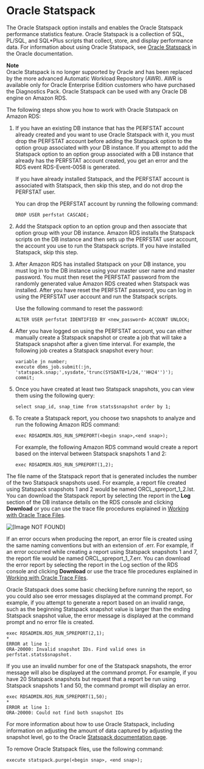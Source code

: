 # Oracle Statspack<a name="Appendix.Oracle.Options.Statspack"></a>

The Oracle Statspack option installs and enables the Oracle Statspack performance statistics feature\. Oracle Statspack is a collection of SQL, PL/SQL, and SQL\*Plus scripts that collect, store, and display performance data\. For information about using Oracle Statspack, see [Oracle Statspack](http://docs.oracle.com/cd/E13160_01/wli/docs10gr3/dbtuning/statsApdx.html) in the Oracle documentation\. 

**Note**  
Oracle Statspack is no longer supported by Oracle and has been replaced by the more advanced Automatic Workload Repository \(AWR\)\. AWR is available only for Oracle Enterprise Edition customers who have purchased the Diagnostics Pack\. Oracle Statspack can be used with any Oracle DB engine on Amazon RDS\. 

The following steps show you how to work with Oracle Statspack on Amazon RDS:

1. If you have an existing DB instance that has the PERFSTAT account already created and you want to use Oracle Statspack with it, you must drop the PERFSTAT account before adding the Statspack option to the option group associated with your DB instance\. If you attempt to add the Statspack option to an option group associated with a DB instance that already has the PERFSTAT account created, you get an error and the RDS event RDS\-Event\-0058 is generated\.

   If you have already installed Statspack, and the PERFSTAT account is associated with Statspack, then skip this step, and do not drop the PERFSTAT user\.

   You can drop the PERFSTAT account by running the following command:

   ```
   DROP USER perfstat CASCADE;
   ```

1. Add the Statspack option to an option group and then associate that option group with your DB instance\. Amazon RDS installs the Statspack scripts on the DB instance and then sets up the PERFSTAT user account, the account you use to run the Statspack scripts\. If you have installed Statspack, skip this step\. 

1. After Amazon RDS has installed Statspack on your DB instance, you must log in to the DB instance using your master user name and master password\. You must then reset the PERFSTAT password from the randomly generated value Amazon RDS created when Statspack was installed\. After you have reset the PERFSTAT password, you can log in using the PERFSTAT user account and run the Statspack scripts\. 

   Use the following command to reset the password:

   ```
   ALTER USER perfstat IDENTIFIED BY <new_password> ACCOUNT UNLOCK;
   ```

1. After you have logged on using the PERFSTAT account, you can either manually create a Statspack snapshot or create a job that will take a Statspack snapshot after a given time interval\. For example, the following job creates a Statspack snapshot every hour:  

   ```
   variable jn number;
   execute dbms_job.submit(:jn, 'statspack.snap;',sysdate,'trunc(SYSDATE+1/24,''HH24'')');
   commit;
   ```

1. Once you have created at least two Statspack snapshots, you can view them using the following query:  

   ```
   select snap_id, snap_time from stats$snapshot order by 1;
   ```

1. To create a Statspack report, you choose two snapshots to analyze and run the following Amazon RDS command:

   ```
   exec RDSADMIN.RDS_RUN_SPREPORT(<begin snap>,<end snap>);
   ```

   For example, the following Amazon RDS command would create a report based on the interval between Statspack snapshots 1 and 2:

   ```
   exec RDSADMIN.RDS_RUN_SPREPORT(1,2);
   ```

The file name of the Statspack report that is generated includes the number of the two Statspack snapshots used\. For example, a report file created using Statspack snapshots 1 and 2 would be named ORCL\_spreport\_1\_2\.lst\. You can download the Statspack report by selecting the report in the **Log** section of the DB instance details on the RDS console and clicking **Download** or you can use the trace file procedures explained in [Working with Oracle Trace Files](USER_LogAccess.Concepts.Oracle.md#USER_LogAccess.Concepts.Oracle.WorkingWithTracefiles)\. 

![\[Image NOT FOUND\]](http://docs.aws.amazon.com/AmazonRDS/latest/UserGuide/images/statspack1.png)

If an error occurs when producing the report, an error file is created using the same naming conventions but with an extension of \.err\. For example, if an error occurred while creating a report using Statspack snapshots 1 and 7, the report file would be named ORCL\_spreport\_1\_7\.err\. You can download the error report by selecting the report in the Log section of the RDS console and clicking **Download** or use the trace file procedures explained in [Working with Oracle Trace Files](USER_LogAccess.Concepts.Oracle.md#USER_LogAccess.Concepts.Oracle.WorkingWithTracefiles)\.

Oracle Statspack does some basic checking before running the report, so you could also see error messages displayed at the command prompt\. For example, if you attempt to generate a report based on an invalid range, such as the beginning Statspack snapshot value is larger than the ending Statspack snapshot value, the error message is displayed at the command prompt and no error file is created\.

```
exec RDSADMIN.RDS_RUN_SPREPORT(2,1);
*
ERROR at line 1:
ORA-20000: Invalid snapshot IDs. Find valid ones in perfstat.stats$snapshot.
```

If you use an invalid number for one of the Statspack snapshots, the error message will also be displayed at the command prompt\. For example, if you have 20 Statspack snapshots but request that a report be run using Statspack snapshots 1 and 50, the command prompt will display an error\.

```
exec RDSADMIN.RDS_RUN_SPREPORT(1,50);
*
ERROR at line 1:
ORA-20000: Could not find both snapshot IDs
```

For more information about how to use Oracle Statspack, including information on adjusting the amount of data captured by adjusting the snapshot level, go to the Oracle [Statspack documentation page](http://docs.oracle.com/cd/B10500_01/server.920/a96533/statspac.htm)\.

To remove Oracle Statspack files, use the following command: 

```
execute statspack.purge(<begin snap>, <end snap>); 
```

## <a name="Appendix.Oracle.Options.Statspack.Related"></a>